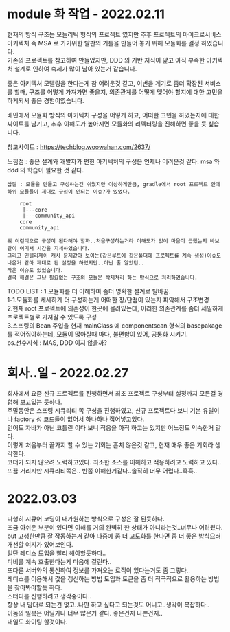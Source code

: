 # module 화 작업 - 2022.02.11

현재의 방식 구조는 모놀리틱 형식의 프로젝트 였지만 추후 프로젝트의 마이크로서비스 아키텍처 즉 MSA 로 가기위한 발판의 기틀을 만들어 놓기 위해 모듈화를 결정 하였습니다.  
기존의 프로젝트를 참고하여 만들었지만, DDD 의 기반 지식이 얉고 아직 부족한 아키텍처 설계로 인하여 숙제가 많이 남아 있는거 같습니다.


좋은 아키텍처 모델링을 한다는게 참 어려운것 같고, 이번을 계기로 좀더 확장된 서비스를 할때, 구조를 어떻게 가져가면 좋을지, 의존관계를 어떻게 맺어야 할지에 대한 고민을 하게되서 좋은 경험이였습니다.

배민에서 모듈화 방식의 아키텍처 구성을 어떻게 하고, 어떠한 고민을 하였는지에 대한 싸이트를 남기고, 추후 이해도가 높아지면 모듈화의 리펙터링을 진해하면 좋을 듯 싶습니다.

참고사이트 : https://techblog.woowahan.com/2637/

느낌점 : 좋은 설계와 개발자가 편한 아키텍처의 구성은 언제나 어려운것 같다.  msa 와 ddd 의 학습이 필요한 것 같다.

~~~
삽질 : 모듈을 만들고 구성하는건 쉬웠지만 이상하게만큼, gradle에서 root 프로젝트 안에 하위 모듈들이 제대로 구성이 안되는 이슈?가 있었다.

    root  
     |---core  
     |---community_api  
    core  
    community_api  
    
뭐 이런식으로 구성이 된다해야 할까..처음구성하는거라 이해도가 없이 마음이 급했는지 바보같이 여기서 시간을 지체하였습니다.  
그리고 인텔리제이 캐시 문제같아 보이는(같은루트에 같은폴더에 프로젝트를 계속 생성)이슈도 나온거 같아 제대로 된 설정을 하였지만..아닌 줄 알았던..  
작은 이슈도 있었습니다.  
결국 해결은 그냥 필요없는 구조의 모듈은 삭제처리 하는 방식으로 처리하였습니다.
~~~
TODO LIST :
1.모듈화를 더 이해하여 좀더 명확한 설계로 탈바꿈.  
1-1.모듈화를 세세하게 더 구성하는게 어떠한 장/단점이 있는지 파악해서 구조변경  
2.현재 root 프로젝트에 의존성이 한곳에 몰려있는데, 이러한 의존관계를 좀더 세밀하게 프로젝트별로 가져갈 수 있도록 구성  
3.스프링의 Bean 주입을 현재 mainClass 에 componentscan 형식의 basepakage 를 적어줘야하는데, 모듈이 많아질때 마다, 불편함이 있어, 공통화 시키기.  
ps.선수지식 : MAS, DDD 이지 않을까?

# 회사..일 - 2022.02.27

회사에서 요즘 신규 프로젝트를 진행하면서 최초 프로젝트 구성부터 설정까지 모든걸 경험해 보고있는 듯하다.  
주말동안은 스프링 시큐리티 쪽 구성을 진행하였고, 신규 프로젝트다 보니
기본 유틸이나 factory 성 코드들이 없어서 하나하나 집어넣고있다.  
언어도 자바가 아닌 코틀린 이다 보니 적응을 아직 하고는 있지만 어느정도 익숙한거 같다.  
이렇게 처음부터 끝가지 할 수 있는 기회는 흔치 않은것 같고, 현재 매우 좋은 기회라 생각한다.  
코더가 되지 않으려 노력하고있다. 최소한 소스를 이해하고 적용하려고 노력하고 있다..  
뜨끔 거리지만 시큐리티쪽은.. 반쯤 이해한거같다..솔직히 너무 어렵다..흑흑..

# 2022.03.03

다행히 시큐어 코딩이 내가원하는 방식으로 구성은 잘 된듯하다.  
조금 아쉬운 부분이 있다면 이해를 거의 완벽히 한 상태가 아니라는것..너무나 어려웠다.  
but 고생한만큼 잘 작동하는거 같아 나중에 좀 더 고도화를 한다면 좀 더 좋은 방식으러 개선할 여지가 있어보인다.  
일단 레디스 도입을 빨리 해야할듯하다..  
디비를 계속 호출한다는게 마음에 걸린다..  
또다른 서버와의 통신하여 정보를 가져오는 로직이 있다는거도 좀 그렇다..  
레디스를 이용해서 값을 갱신하는 방법 도입과 토큰을 좀 더 적극적으로 활용하는 방법을 찾아봐야할듯 하다.  
스터디를 진행하려고 생각중이다..  
항상 내 맘대로 되는건 없고..나만 하고 싶다고 되는것도 어니고..생각이 복잡하다..  
이놈의 일복은 어딜가나 너무 많은거 같다.  좋은건지 나쁜건지..  
내일도 화이팅 할것이다.


